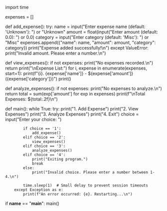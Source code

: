 import time

expenses = []

def add_expense():
    try:
        name = input("Enter expense name (default: 'Unknown'): ") or "Unknown"
        amount = float(input("Enter amount (default: 0.0): ") or 0.0)
        category = input("Enter category (default: 'Misc'): ") or "Misc"
        expenses.append({"name": name, "amount": amount, "category": category})
        print("Expense added successfully!\n")
    except ValueError:
        print("Invalid amount. Please enter a number.\n")

def view_expenses():
    if not expenses:
        print("No expenses recorded.\n")
        return
    print("\nExpense List:")
    for i, expense in enumerate(expenses, start=1):
        print(f"{i}. {expense['name']} - ${expense['amount']} ({expense['category']})")
    print()

def analyze_expenses():
    if not expenses:
        print("No expenses to analyze.\n")
        return
    total = sum(exp['amount'] for exp in expenses)
    print(f"\nTotal Expenses: ${total:.2f}\n")

def main():
    while True:
        try:
            print("1. Add Expense")
            print("2. View Expenses")
            print("3. Analyze Expenses")
            print("4. Exit")
            choice = input("Enter your choice: ")

            if choice == '1':
                add_expense()
            elif choice == '2':
                view_expenses()
            elif choice == '3':
                analyze_expenses()
            elif choice == '4':
                print("Exiting program.")
                break
            else:
                print("Invalid choice. Please enter a number between 1-4.\n")

            time.sleep(1)  # Small delay to prevent session timeouts
        except Exception as e:
            print(f"An error occurred: {e}. Restarting...\n")

if __name__ == "__main__":
    main()
